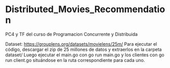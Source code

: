 # Distributed_Movies_Recommendation
PC4 y TF del curso de Programacion Concurrente y Distribuida

Dataset: https://grouplens.org/datasets/movielens/25m/
Para ejecutar el código, descargar el zip de 25 millones de datos y extraerlos en la carpeta dataset/
Luego ejecutar el main.go con go run main.go y los clientes con go run client.go situándose en la ruta correspondiente para cada uno.

